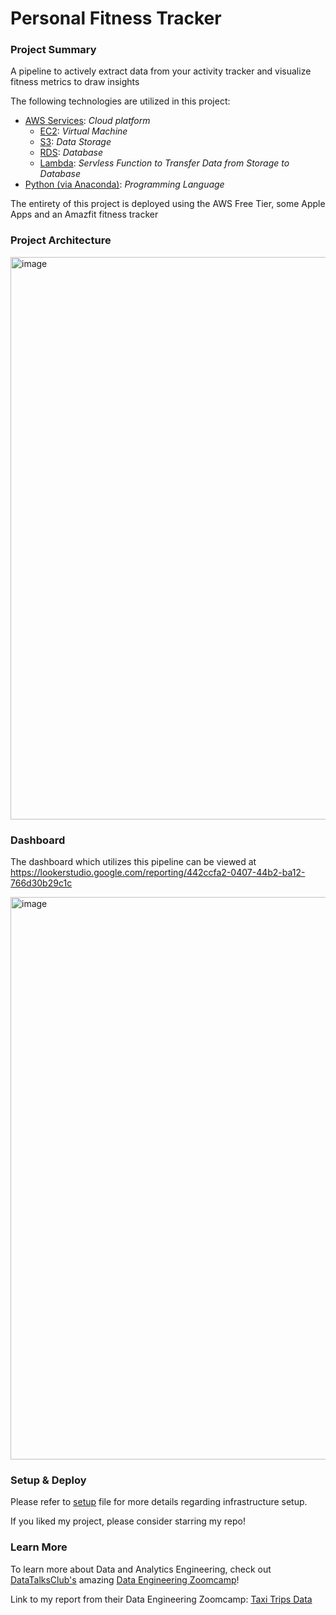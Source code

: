 # Personal Fitness Tracker

### Project Summary

A pipeline to actively extract data from your activity tracker and visualize fitness metrics to draw insights

The following technologies are utilized in this project:
- [AWS Services](https://aws.amazon.com/): *Cloud platform*
  - [EC2](https://aws.amazon.com/ec2/?nc2=h_ql_prod_fs_ec2): *Virtual Machine*
  - [S3](https://aws.amazon.com/s3/?nc2=h_ql_prod_fs_s3): *Data Storage*
  - [RDS](https://aws.amazon.com/rds/?nc2=h_ql_prod_fs_rds): *Database*
  - [Lambda](https://aws.amazon.com/lambda/): *Servless Function to Transfer Data from Storage to Database*
- [Python (via Anaconda)](https://www.anaconda.com/products/distribution): *Programming Language*

The entirety of this project is deployed using the AWS Free Tier, some Apple Apps and an Amazfit fitness tracker

### Project Architecture

<img width="900" alt="image" src="https://user-images.githubusercontent.com/54712290/215350818-8b2a9321-13e6-4fc1-9220-7d3ceb5ae290.png">

### Dashboard

The dashboard which utilizes this pipeline can be viewed at https://lookerstudio.google.com/reporting/442ccfa2-0407-44b2-ba12-766d30b29c1c

<img width="900" alt="image" src="https://user-images.githubusercontent.com/54712290/215236893-57c4af7e-1698-461b-b669-f2fc906b9a7d.png">

### Setup & Deploy
Please refer to [setup](setup.md) file for more details regarding infrastructure setup.

If you liked my project, please consider starring my repo!

### Learn More
To learn more about Data and Analytics Engineering, check out [DataTalksClub's](https://github.com/DataTalksClub) amazing [Data Engineering Zoomcamp](https://github.com/DataTalksClub/data-engineering-zoomcamp)!

Link to my report from their Data Engineering Zoomcamp: [Taxi Trips Data](https://datastudio.google.com/reporting/d9c8aab0-4ab9-4acf-9444-0135a1eda5ae)
